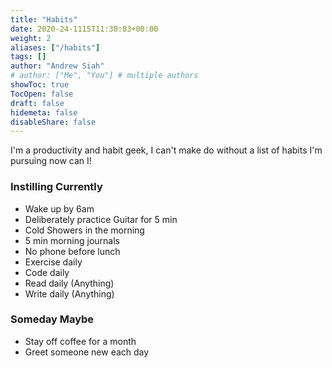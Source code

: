 ```yaml
---
title: "Habits"
date: 2020-24-1115T11:30:03+00:00
weight: 2
aliases: ["/habits"]
tags: []
author: "Andrew Siah"
# author: ["Me", "You"] # multiple authors
showToc: true
TocOpen: false
draft: false
hidemeta: false
disableShare: false
---
```


I'm a productivity and habit geek, I can't make do without a list of habits I'm pursuing now can I!

### Instilling Currently
- Wake up by 6am
- Deliberately practice Guitar for 5 min
- Cold Showers in the morning
- 5 min morning journals
- No phone before lunch
- Exercise daily 
- Code daily
- Read daily (Anything)
- Write daily (Anything)

### Someday Maybe
- Stay off coffee for a month
- Greet someone new each day